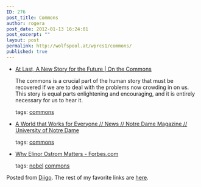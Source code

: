 ```yaml
---
ID: 276
post_title: Commons
author: rogera
post_date: 2012-01-13 16:24:01
post_excerpt: ""
layout: post
permalink: http://wolfspool.at/wprcs1/commons/
published: true
---
```

<ul class="diigo-linkroll">    <li>    <p class="diigo-link"><a href="http://onthecommons.org/last-new-story-future">At Last, A New Story for the Future | On the Commons</a></p>    <p class="diigo-description">The commons is a crucial part of the human story that must be recovered if we are to deal with the problems now crowding in on us. This story is equal parts enlightening and encouraging, and it is entirely necessary for us to hear&nbsp;it.</p>    <p class="diigo-tags"><span>tags:</span>                        <a href="http://www.diigo.com/user/wolfhesse/commons">commons</a></p>    </li>    <li>    <p class="diigo-link"><a href="http://magazine.nd.edu/news/27932-a-world-that-works-for-everyone">A World that Works for Everyone // News // Notre Dame Magazine // University of Notre Dame</a></p>    <p class="diigo-tags"><span>tags:</span>                        <a href="http://www.diigo.com/user/wolfhesse/commons">commons</a></p>    </li>    <li>    <p class="diigo-link"><a href="http://www.forbes.com/2009/10/12/nobel-prize-economics-elinor-ostrom-opinions-columnists-elisabeth-eaves.html">Why Elinor Ostrom Matters - Forbes.com</a></p>    <p class="diigo-tags"><span>tags:</span>                        <a href="http://www.diigo.com/user/wolfhesse/nobel">nobel</a>             <a href="http://www.diigo.com/user/wolfhesse/commons">commons</a></p>    </li></ul><p class="diigo-ps">Posted from <a href="http://www.diigo.com">Diigo</a>. The rest of my favorite links are <a href="http://www.diigo.com/user/wolfhesse">here</a>.</p>